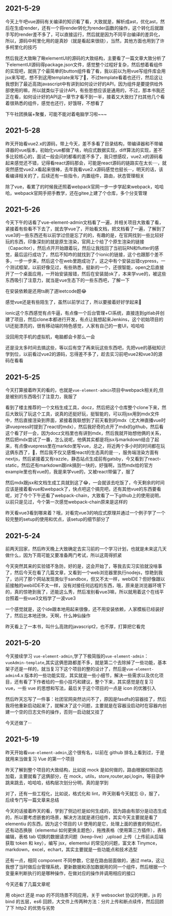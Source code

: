 ## 2021-5-29

今天上午吧vue源码有关编译的知识看了看，大致就是，解析成ast，优化ast，然后在生成render，还有一个将render转化为render函数的操作，这个转化后就跟手写的render差不多了，可以直接运行，然后就是因为不同平台编译的差异化，所以，源码中柯里化用的是真妙（就是看起来很绕），当然，其他方面也用到了许多柯里化的技巧

然后我还大致瞅了瞅elementUI的源码的大致结构，主要看了一篇文章大致分析了下elementUI源码得package.json文件，感觉整个过程好复杂，然后想着看组件的实现吧，就挑了个最简单的button组件看了看，我以前以为用vue写组件库会用jsx来写呢，想不到这用template来写了🤣，不过template看着也还行，然后这让我想到了最近高效javascript中有讲到如何设计好的API，因为组件是要提供给外部使用的嘛，所以就类似于设计API，有些思想应该是通用的，不过，那本书我还正在看，如何设计好的API这一章节才看不到一半，接着又大致扫了扫其他几个看着很熟悉的组件，感觉也还行，好饿呀，不想看了

下午社团换届+聚餐，可能不能对着电脑学习啦~~~

## 2021-5-28

昨天开始看vue2.x的源码，带上今天，差不多看了目录结构，带编译器和不带编译器的vue版本，初始化vue都做了啥，响应式数据实现，diff算法的实现，差不多比较核心的，面试一般会问的都看的差不多了，我只想感叹，vue2.x的源码看起来感觉还不错，记得看react源码那会，可能是react源码的链路实在太长····，就突然感觉vue2.x看起来很棒，去年我看vue2.x源码感觉也挺长···，明天的话，该看编译相关的了，后续还有一些指令，内置组件，路由，状态管理相关

除了vue，看累了的时候我还照着webpack官网一步一步学起来webpack，哈哈哈，webpack官网手把手教学，还在gitee上建了个仓库，多个分支管理


## 2021-5-26

今天下午的话看了vue-element-admin文档看了一遍，并相关项目大致看了看，紧接着有些看不下去了，就去学vue了，开始看文档，把文档看了一遍，了解到了vue3的一些东西还有以前学过但是忘了的的，有趣的是，在官网找到一些比较好玩的东西，印象深刻的就是原生渲染，官网上个给了个原生渲染的链接（Capacitor），然后点开开始跟着玩，然后让我找回了当初玩RN和flutter的感觉，最后运行成功了，然后不知咋的就找到了个ionic的链接，这个也跟那个差不多，一步一步来，然后这个在web里跑成功了，这之中有个安装出错cypress，一个测试框架，以前好像见过，有些熟悉，挺新的一个，还很智能，open之后直接开了一个桌面应用，一开始安装报错，然后在安装就ok了，本来学vue的，被这些东西吸引了注意力，就当是vue生态下的一些东西吧，了解一下

在安装依赖是还用ts刷了道leetcode题😂

感觉vue还是有些陌生了，虽然以前学过了，所以要接着好好学起来🤣

ionic这个东西感觉有点牛逼，有点像一个后台管理+CI系统，直接连到gitlab并创建了项目，然后clone本都进行开发，有点让我想起来Jenkins，这个初始项目的UI还挺漂亮的，很有移动端的特色感觉，人家有自己的一套UI，哈哈哈

没回用完手机的虚拟机，电脑都会卡那么一会

还是没太多时间去搞这些，等以后有空了再来玩这些东西吧，先把vue的基础知识学到位，以前看过vue2的源码，忘得差不多了，趁去实习前吧vue2和vue3的源码在看看

## 2021-5-25

今天打算接着昨天的看的，也就是`vue-element-admin`项目中webpack相关的,但是被别的东西吸引了注意力，我服了

看到了楼主推荐的一个文档生成工具，docz，然后把这个仓库整个clone下来，然后大致玩了玩这个工具，说真的还挺好玩，挺智能的，可以将jsx用到mdx文件中，然后直接渲染到界面，紧接着我联想到了前天看到的mdx（尤大神直播vue时讲vuepress时提到了react的mdx），然后我好奇的点开了mdx的github，然后看这个看了好一会，因为docz文档里也有讲到mdx，然后我就开始想他俩的关系，然后把mdx尝试了一番，怎么说呢，他俩其实都是将jsx与markdown结合了起来，有点像vuepress里在markdo里写vue，总之，将近两个多小时的时间都在玩这俩东西了，🤢，然后我不仅又感慨react的生态真的是····，服务端渲染方面有nextjs，然后紧接着又有razzle，静态站点生成前有gatsby，今又看到了react-static，然后还有markdown跟ink搞到一块的，好强啊，当然mdx给的官方example里也有vue的，我是来学vue的，又被react带偏了，服了

然后mdx跟jsx和文档生成工具就到这了😂，一会就该去吃饭了，今天剩余的时间应该是接着看vue和webpack了，快点吧这个搞完吧，还有其他vue的东西要看呢，对了今个下午还看了webpack-chain，大致看了一下github上的使用说明，以前只是见过，今个第一次感觉webpack-chain原来是这样的

昨天看vue3看到哪来着？哦，对看完vue3的响应式原理并通过一个例子学了一个较完整的setup的使用和优点，该setup的细节部分了


## 2021-5-24

前两天回家，然后昨天晚上大致确定去实习前的一个学习计划，也就是未来这几天做什么，因为下周可能又要准备两门考试，所以这周得抓紧

今天突然其来的实验错不急防，好的是，这会开始了，等我去实习实验就没啥事了，然后今天在看了几篇文章，又看到一个web浏览器里执行nodejs，惊艳到我了，访问了那个网站发现类似于sandbox，但又不太一样，webIDE？但好像跟以前接触的webiIDE不太一样，没有对接任何远程的东西，哦，原来是浏览器环境下的，真的惊艳到我了，还能这么秀，然后准别看vue3嘛，所以就用着这个在线平台照着一些vue3文档学了一波vue3

一个感觉就是，这个ide跟本地用起来很像，还不用安装依赖，人家模板已经装好了，然后比本地还快，天啊，什么神仙操作

昨天看上了一本书，叫什么高效的javascript2，也不厚，打算把它看完

## 2021-5-20

今天接续学习 `vue-element-admin`,学了下极简版的`vue-element-admin`：`vueAdmin-template`,其实这俩思路都差不多，就是第二个去除掉了一些功能，基本架子还是一样的，就当复习下这个项目的整的设计了，然后是`vue-element-admin`4.x 版本的一些功能实现，其实就是一些小细节，解决一些需求以及优化项目，还有看了下作者给的一些小技巧和建议，整个下来，其实感觉是在复习 vue，一些 vue 的思想和写法，最后关于这个项目的一点是 icon 的优雅引入

然后昨天忘写了一件事：社团官网突然访问不了，原因是fasdfs的容器挂了，然后我将他重新启动起来了，就解决了这个问题，主要就是在容器没启动时在容器内创建一个空的日志文件的操作，否则一启动就又挂了

今天还做了···

## 2021-5-19

昨天开始看`vue-element-admin`,这个很有名，以前在 github 排名上看到过，于是就用来当做复习 Vue 的第一个项目

昨天了解到整个项目的大致结构，比如说 mock 是如何做的，路由根据权限动态加载，主要就看了这俩部分，在 mock，utils，store,router,api,login，等目录中跳来跳去，哈哈哈，结构层次划分分明，真的是学到

对了，还有一些工程化，比如说，格式化和 lint，昨天刚看今天就忘 😒，服了，后续专门写一篇文章来总结

今天的话接着昨天的看，学到了侧边栏是如何生成的，因为路由有部分是动态生成的，所以要考虑嵌套的场景，解决方法就是递归组件，其实今天主要就是看了 elementiu 的东西，因为这个项目的 UI 使用的是它，处理上面的嵌套的侧边栏，还有动态换肤（elementui 如何更换主题色），拖拽表格（使用第三方插件），表格编辑，表格 tab 切换的数据请求问题（keep-live）,upload 上传（上传前从后端获取 token 和 key），编写 jsx，elementui 的常见的问题，富文本 Tinymce，markdown，excel，echart，其实主要就是一些功能点和技术选型

还有一点，相同 component 不同参数，它是在路由层面做的，通过 meta，这让我想了当时做后台管理系统，更新数据和添加数据用的同一个组件，然后根据一个变量来判断执行的是哪种操作，在做对应的操作并调用相应的接口

今天还看了几篇文章呢

用 object 还是 map 的不同场景不同应用，关于 websocket 协议的判断，js 的 bind 的五层，es6 回顾，大文件上传两种方法：分片上传和断点续传，然后回顾了下 http2 的优势与劣势
